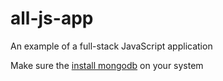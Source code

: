 # all-js-app
An example of a full-stack JavaScript application


Make sure the [install mongodb](https://docs.mongodb.com/getting-started/shell/tutorial/install-mongodb-on-ubuntu/) on your system
